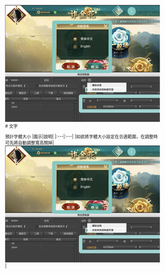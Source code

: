 ![](/assets/action_page.jpg)# 文字

預計字體大小
|圖示|說明|
|:---|:---|
|如欲將字體大小設定在合適範圍，在調整時可先將自動調整寬高關掉|![](/assets/action_page.jpg)|



